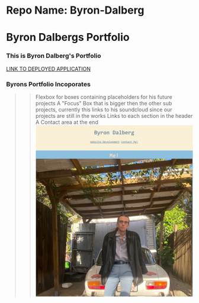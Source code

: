 # Repo Name: Byron-Dalberg
# Byron Dalbergs Portfolio

### This is Byron Dalberg's Portfolio
[LINK TO DEPLOYED APPLICATION](https://youraveragecat.github.io/Byron-Dalberg/)
### Byrons Portfolio Incoporates
>> Flexbox for boxes containing placeholders for his future projects
>> A "Focus" Box that is bigger then the other sub projects, currently this links to his soundcloud since our projects are still in the works
>> Links to each section in the header
>> A Contact area at the end
![Site Screenshot](./assets/images/Screenshot%202022-05-26%20160707.png)